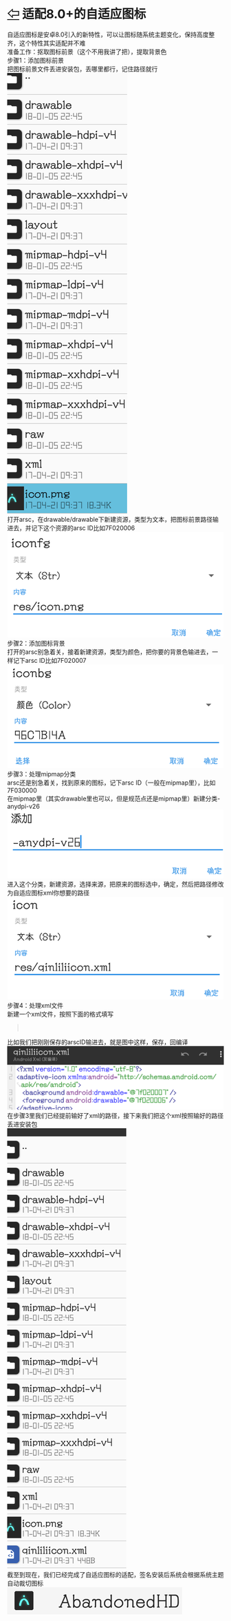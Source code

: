 # [⇦][] 适配8.0+的自适应图标  
自适应图标是安卓8.0引入的新特性，可以让图标随系统主题变化，保持高度整齐，这个特性其实适配并不难  
准备工作：抠取图标前景（这个不用我讲了把），提取背景色  
步骤1：添加图标前景  
把图标前景文件丢进安装包，丢哪里都行，记住路径就行  
![](1.png)  
打开arsc，在drawable/drawable下新建资源，类型为文本，把图标前景路径输进去，并记下这个资源的arsc ID比如7F020006  
![](2.png)  
步骤2：添加图标背景  
打开的arsc别急着关，接着新建资源，类型为颜色，把你要的背景色输进去，一样记下arsc ID比如7F020007  
![](3.png)  
步骤3：处理mipmap分类  
arsc还是别急着关，找到原来的图标，记下arsc ID（一般在mipmap里），比如7F030000  
在mipmap里（其实drawable里也可以，但是规范点还是mipmap里）新建分类-anydpi-v26  
![](4.png)  
进入这个分类，新建资源，选择来源，把原来的图标选中，确定，然后把路径修改为自适应图标xml你想要的路径  
![](5.png)  
步骤4：处理xml文件  
新建一个xml文件，按照下面的格式填写  
> <?xml version="1.0" encoding="utf-8"?>  
> <adaptive-icon xmlns:android="http://schemas.android.com/apk/res/android">  
>     <background android:drawable="@背景arsc ID" />  
>     <foreground android:drawable="@前景arsc ID" />  
> </adaptive-icon>  
比如我们把刚刚保存的arscID输进去，就是图中这样，保存，回编译  
![](6.png)  
在步骤3里我们已经提前输好了xml的路径，接下来我们把这个xml按照输好的路径丢进安装包  
![](7.png)  
截至到现在，我们已经完成了自适应图标的适配，签名安装后系统会根据系统主题自动裁切图标  
![](8.png)  


[⇦]: ../../list.md
